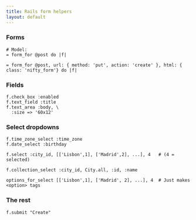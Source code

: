 ```yaml
---
title: Rails form helpers
layout: default
---
```


### Forms

    # Model:
    = form_for @post do |f|

    = form_for @post, url: { method: 'put', action: 'create' }, html: { class: 'nifty_form'} do |f|


### Fields

    f.check_box :enabled
    f.text_field :title
    f.text_area :body, \
      :size => '60x12'

### Select dropdowns

    f.time_zone_select :time_zone
    f.date_select :birthday

    f.select :city_id, [['Lisbon',1], ['Madrid',2], ...], 4   # (4 = selected)

    f.collection_select :city_id, City.all, :id, :name

    options_for_select [['Lisbon',1], ['Madrid', 2], ...], 4  # Just makes <option> tags

### The rest

    f.submit "Create"

